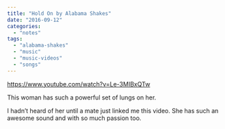 ```yaml
---
title: "Hold On by Alabama Shakes"
date: "2016-09-12"
categories: 
  - "notes"
tags: 
  - "alabama-shakes"
  - "music"
  - "music-videos"
  - "songs"
---
```


https://www.youtube.com/watch?v=Le-3MIBxQTw

This woman has such a powerful set of lungs on her.

I hadn’t heard of her until a mate just linked me this video. She has such an awesome sound and with so much passion too.
